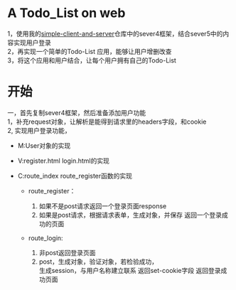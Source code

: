 # A Todo_List on web  

1，使用我的[simple-client-and-server](https://github.com/ZjoeyZ/simple-client-and-sever)仓库中的sever4框架，结合sever5中的内容实现用户登录  
2，再实现一个简单的Todo-List 应用，能够让用户增删改查  
3，将这个应用和用户结合，让每个用户拥有自己的Todo-List

# 开始
一，首先复制sever4框架，然后准备添加用户功能  
1，补充request对象，让解析是能得到请求里的headers字段，和cookie  
2, 实现用户登录功能，
   - M:User对象的实现 
   - V:register.html login.html的实现
   - C:route_index route_register函数的实现
     
        - route_register：
            1. 如果不是post请求返回一个登录页面response
            2. 如果是post请求，根据请求表单，生成对象，并保存
               返回一个登录成功的页面 
                         
        - route_login:
            1. 非post返回登录页面
            2. post，生成对象，验证对象，若检验成功，  
            生成session，与用户名称建立联系
                返回set-cookie字段
                返回登录成功页面



